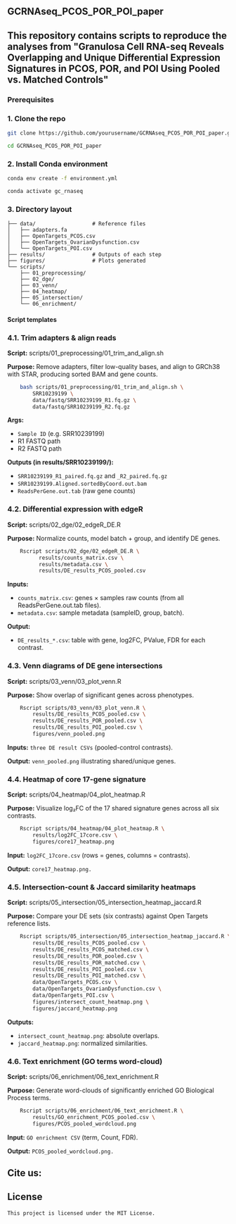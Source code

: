 ## GCRNAseq_PCOS_POR_POI_paper
## This repository contains scripts to reproduce the analyses from "Granulosa Cell RNA-seq Reveals Overlapping and Unique Differential Expression Signatures in PCOS, POR, and POI Using Pooled vs. Matched Controls"

### Prerequisites

### 1. Clone the repo
```bash
git clone https://github.com/yourusername/GCRNAseq_PCOS_POR_POI_paper.git

cd GCRNAseq_PCOS_POR_POI_paper
```
### 2. Install Conda environment
```bash
conda env create -f environment.yml

conda activate gc_rnaseq
```
### 3. Directory layout

    ├── data/                  # Reference files
    │   ├── adapters.fa
    │   ├── OpenTargets_PCOS.csv
    │   ├── OpenTargets_OvarianDysfunction.csv
    │   └── OpenTargets_POI.csv
    ├── results/               # Outputs of each step
    ├── figures/               # Plots generated
    └── scripts/
        ├── 01_preprocessing/
        ├── 02_dge/
        ├── 03_venn/
        ├── 04_heatmap/
        ├── 05_intersection/
        └── 06_enrichment/
    
#### Script templates

### 4.1. Trim adapters & align reads
**Script:** scripts/01_preprocessing/01_trim_and_align.sh

**Purpose:** Remove adapters, filter low-quality bases, and align to GRCh38 with STAR, producing sorted BAM and gene counts.
```bash
    bash scripts/01_preprocessing/01_trim_and_align.sh \
        SRR10239199 \
        data/fastq/SRR10239199_R1.fq.gz \
        data/fastq/SRR10239199_R2.fq.gz
```
**Args:**
- `Sample ID` (e.g. SRR10239199)
- R1 FASTQ path
- R2 FASTQ path
    
**Outputs (in results/SRR10239199/):**
- `SRR10239199_R1_paired.fq.gz` and `_R2_paired.fq.gz`
- `SRR10239199.Aligned.sortedByCoord.out.bam`
- `ReadsPerGene.out.tab` (raw gene counts)

### 4.2. Differential expression with edgeR
**Script:** scripts/02_dge/02_edgeR_DE.R

**Purpose:** Normalize counts, model batch + group, and identify DE genes.
```bash
    Rscript scripts/02_dge/02_edgeR_DE.R \
          results/counts_matrix.csv \
          results/metadata.csv \
          results/DE_results_PCOS_pooled.csv
```
**Inputs:**
- `counts_matrix.csv`: genes × samples raw counts (from all ReadsPerGene.out.tab files).
- `metadata.csv`: sample metadata (sampleID, group, batch).

**Output:**
- `DE_results_*.csv`: table with gene, log2FC, PValue, FDR for each contrast.

### 4.3. Venn diagrams of DE gene intersections
**Script:** scripts/03_venn/03_plot_venn.R

**Purpose:** Show overlap of significant genes across phenotypes.
```bash
    Rscript scripts/03_venn/03_plot_venn.R \
        results/DE_results_PCOS_pooled.csv \
        results/DE_results_POR_pooled.csv \
        results/DE_results_POI_pooled.csv \
        figures/venn_pooled.png
```
**Inputs:** `three DE result CSVs` (pooled-control contrasts).

**Output:** `venn_pooled.png` illustrating shared/unique genes.

### 4.4. Heatmap of core 17-gene signature
**Script:** scripts/04_heatmap/04_plot_heatmap.R

**Purpose:** Visualize log₂FC of the 17 shared signature genes across all six contrasts.
```bash
    Rscript scripts/04_heatmap/04_plot_heatmap.R \
        results/log2FC_17core.csv \
        figures/core17_heatmap.png
```
**Input:** `log2FC_17core.csv` (rows = genes, columns = contrasts).

**Output:** `core17_heatmap.png.`

### 4.5. Intersection-count & Jaccard similarity heatmaps
**Script:** scripts/05_intersection/05_intersection_heatmap_jaccard.R

**Purpose:** Compare your DE sets (six contrasts) against Open Targets reference lists.
```bash
    Rscript scripts/05_intersection/05_intersection_heatmap_jaccard.R \
        results/DE_results_PCOS_pooled.csv \
        results/DE_results_PCOS_matched.csv \
        results/DE_results_POR_pooled.csv \
        results/DE_results_POR_matched.csv \
        results/DE_results_POI_pooled.csv \
        results/DE_results_POI_matched.csv \
        data/OpenTargets_PCOS.csv \
        data/OpenTargets_OvarianDysfunction.csv \
        data/OpenTargets_POI.csv \
        figures/intersect_count_heatmap.png \
        figures/jaccard_heatmap.png
```
**Outputs:**
- `intersect_count_heatmap.png`: absolute overlaps.
- `jaccard_heatmap.png`: normalized similarities.

### 4.6. Text enrichment (GO terms word-cloud)
**Script:** scripts/06_enrichment/06_text_enrichment.R

**Purpose:** Generate word-clouds of significantly enriched GO Biological Process terms.
```bash
    Rscript scripts/06_enrichment/06_text_enrichment.R \
        results/GO_enrichment_PCOS_pooled.csv \
        figures/PCOS_pooled_wordcloud.png
```
**Input:** `GO enrichment CSV` (term, Count, FDR).

**Output:** `PCOS_pooled_wordcloud.png.`

## Cite us: 

## License
    This project is licensed under the MIT License.

